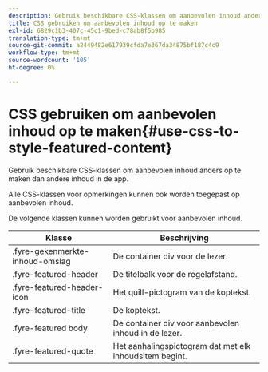 ```yaml
---
description: Gebruik beschikbare CSS-klassen om aanbevolen inhoud anders op te maken dan andere inhoud in de app.
title: CSS gebruiken om aanbevolen inhoud op te maken
exl-id: 6829c1b3-407c-45c1-9bed-c78ab8f5b985
translation-type: tm+mt
source-git-commit: a2449482e617939cfda7e367da34875bf187c4c9
workflow-type: tm+mt
source-wordcount: '105'
ht-degree: 0%

---
```


# CSS gebruiken om aanbevolen inhoud op te maken{#use-css-to-style-featured-content}

Gebruik beschikbare CSS-klassen om aanbevolen inhoud anders op te maken dan andere inhoud in de app.

Alle CSS-klassen voor opmerkingen kunnen ook worden toegepast op aanbevolen inhoud.

De volgende klassen kunnen worden gebruikt voor aanbevolen inhoud.

| Klasse | Beschrijving |
|---|---|
| .fyre-gekenmerkte-inhoud-omslag | De container div voor de lezer. |
| .fyre-featured-header | De titelbalk voor de regelafstand. |
| .fyre-featured-header-icon | Het quill-pictogram van de koptekst. |
| .fyre-featured-title | De koptekst. |
| .fyre-featured body | De container div voor aanbevolen inhoud in de lezer. |
| .fyre-featured-quote | Het aanhalingspictogram dat met elk inhoudsitem begint. |
